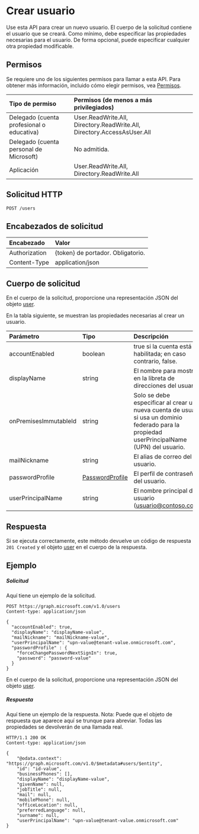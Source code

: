 # <a name="create-user"></a>Crear usuario

Use esta API para crear un nuevo usuario. El cuerpo de la solicitud contiene el usuario que se creará. Como mínimo, debe especificar las propiedades necesarias para el usuario. De forma opcional, puede especificar cualquier otra propiedad modificable.
## <a name="permissions"></a>Permisos
Se requiere uno de los siguientes permisos para llamar a esta API. Para obtener más información, incluido cómo elegir permisos, vea [Permisos](../../../concepts/permissions_reference.md).

|Tipo de permiso      | Permisos (de menos a más privilegiados)              |
|:--------------------|:---------------------------------------------------------|
|Delegado (cuenta profesional o educativa) | User.ReadWrite.All, Directory.ReadWrite.All, Directory.AccessAsUser.All    |
|Delegado (cuenta personal de Microsoft) | No admitida.    |
|Aplicación | User.ReadWrite.All, Directory.ReadWrite.All |

## <a name="http-request"></a>Solicitud HTTP
<!-- { "blockType": "ignored" } -->
```http
POST /users
```
## <a name="request-headers"></a>Encabezados de solicitud
| Encabezado       | Valor |
|:---------------|:--------|
| Authorization  | {token} de portador. Obligatorio.  |
| Content-Type  | application/json  |

## <a name="request-body"></a>Cuerpo de solicitud
En el cuerpo de la solicitud, proporcione una representación JSON del objeto [user](../resources/user.md).

En la tabla siguiente, se muestran las propiedades necesarias al crear un usuario.

| Parámetro | Tipo | Descripción|
|:---------------|:--------|:----------|
|accountEnabled |boolean |true si la cuenta está habilitada; en caso contrario, false.|
|displayName |string |El nombre para mostrar en la libreta de direcciones del usuario.|
|onPremisesImmutableId |string |Solo se debe especificar al crear una nueva cuenta de usuario si usa un dominio federado para la propiedad userPrincipalName (UPN) del usuario.|
|mailNickname |string |El alias de correo del usuario.|
|passwordProfile|[PasswordProfile](../resources/passwordprofile.md) |El perfil de contraseña del usuario.|
|userPrincipalName |string |El nombre principal de usuario (usuario@contoso.com).|

## <a name="response"></a>Respuesta

Si se ejecuta correctamente, este método devuelve un código de respuesta `201 Created` y el objeto [user](../resources/user.md) en el cuerpo de la respuesta.

## <a name="example"></a>Ejemplo
##### <a name="request"></a>Solicitud
Aquí tiene un ejemplo de la solicitud.
<!-- {
  "blockType": "request",
  "name": "create_user_from_users"
}-->
```http
POST https://graph.microsoft.com/v1.0/users
Content-type: application/json

{
  "accountEnabled": true,
  "displayName": "displayName-value",
  "mailNickname": "mailNickname-value",
  "userPrincipalName": "upn-value@tenant-value.onmicrosoft.com",
  "passwordProfile" : {
    "forceChangePasswordNextSignIn": true,
    "password": "password-value"
  }
}
```
En el cuerpo de la solicitud, proporcione una representación JSON del objeto [user](../resources/user.md).
##### <a name="response"></a>Respuesta
Aquí tiene un ejemplo de la respuesta. Nota: Puede que el objeto de respuesta que aparece aquí se trunque para abreviar. Todas las propiedades se devolverán de una llamada real.
<!-- {
  "blockType": "response",
  "truncated": true,
  "@odata.type": "microsoft.graph.user"
} -->
```http
HTTP/1.1 200 OK
Content-type: application/json

{
    "@odata.context": "https://graph.microsoft.com/v1.0/$metadata#users/$entity",
    "id": "id-value",
    "businessPhones": [],
    "displayName": "displayName-value",
    "givenName": null,
    "jobTitle": null,
    "mail": null,
    "mobilePhone": null,
    "officeLocation": null,
    "preferredLanguage": null,
    "surname": null,
    "userPrincipalName": "upn-value@tenant-value.onmicrosoft.com"
}
```

<!-- uuid: 8fcb5dbc-d5aa-4681-8e31-b001d5168d79
2015-10-25 14:57:30 UTC -->
<!-- {
  "type": "#page.annotation",
  "description": "Create User",
  "keywords": "",
  "section": "documentation",
  "tocPath": ""
}-->

